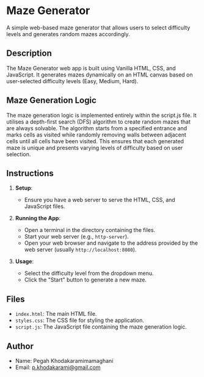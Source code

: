 # Maze Generator
A simple web-based maze generator that allows users to select difficulty levels and generates random mazes accordingly.

## Description
The Maze Generator web app is built using Vanilla HTML, CSS, and JavaScript. It generates mazes dynamically on an HTML canvas based on user-selected difficulty levels (Easy, Medium, Hard).

## Maze Generation Logic
The maze generation logic is implemented entirely within the script.js file. It utilises a depth-first search (DFS) algorithm to create random mazes that are always solvable. The algorithm starts from a specified entrance and marks cells as visited while randomly removing walls between adjacent cells until all cells have been visited. This ensures that each generated maze is unique and presents varying levels of difficulty based on user selection.

## Instructions
1. **Setup**:
    - Ensure you have a web server to serve the HTML, CSS, and JavaScript files.

2. **Running the App**:
    - Open a terminal in the directory containing the files.
    - Start your web server (e.g., `http-server`).
    - Open your web browser and navigate to the address provided by the web server (usually `http://localhost:8080`).

3. **Usage**:
    - Select the difficulty level from the dropdown menu.
    - Click the "Start" button to generate a new maze.

## Files
- `index.html`: The main HTML file.
- `styles.css`: The CSS file for styling the application.
- `script.js`: The JavaScript file containing the maze generation logic.

## Author
- Name: Pegah Khodakaramimamaghani
- Email: p.khodakarami@gmail.com
